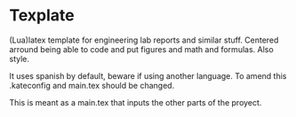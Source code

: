 # Texplate

(Lua)latex template for engineering lab reports and similar stuff.
Centered arround being able to code and put figures and math and formulas.
Also style.

It uses spanish by default, beware if using another language.
To amend this .kateconfig and main.tex should be changed.

This is meant as a main.tex that inputs the other parts of the proyect.
